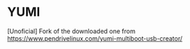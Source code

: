 # YUMI
[Unoficial] Fork of the downloaded one from https://www.pendrivelinux.com/yumi-multiboot-usb-creator/
